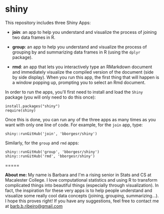 shiny
=====

This repository includes three Shiny Apps:
- **join**: an app to help you understand and visualize the process of joining two data frames in R.
 
- **group**: an app to help you understand and visualize the process of grouping by and summarizing data frames in R (using the `dplyr` package).

- **rmd**: an app that lets you interactively type an RMarkdown document and immediately visualize the compiled version of the document (side by side display). When you run this app, the first thing that will happen is a window popping up, prompting you to select an Rmd document.

In order to run the apps, you'll first need to install and load the `Shiny` package (you will only need to do this once):

```{r}
install.packages("shiny")
require(shiny)
```

Once this is done, you can run any of the three apps as many times as you want with only one line of code. For example, for the `join` app, type:

```{r}
shiny::runGitHub('join', 'bborgesr/shiny')
```

Similarly, for the `group` and `rmd` apps:

```{r}
shiny::runGitHub('group', 'bborgesr/shiny')
shiny::runGitHub('rmd', 'bborgesr/shiny')
```

=====

**About me:**
My name is Barbara and I'm a rising senior in Stats and CS at Macalester College. I love computational statistics and using R to transform complicated things into beautiful things (especially through visualization). In fact, the inspiration for these very apps is to help people understand and visualize some really cool data concepts (joining, grouping, summarizing...). I hope this proves right! If you have any suggestions, feel free to contact me at barb.b.ribeiro@gmail.com

